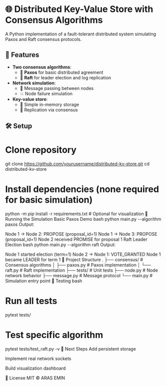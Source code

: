# 🌐 Distributed Key-Value Store with Consensus Algorithms

A Python implementation of a fault-tolerant distributed system simulating Paxos and Raft consensus protocols.

## 📌 Features

- **Two consensus algorithms**:
  - 🧩 **Paxos** for basic distributed agreement
  - 🚢 **Raft** for leader election and log replication
- **Network simulation**:
  - 📨 Message passing between nodes
  - 💥 Node failure simulation
- **Key-value store**:
  - 🔑 Simple in-memory storage
  - 🔄 Replication via consensus

## 🛠️ Setup

# Clone repository
git clone https://github.com/yourusername/distributed-kv-store.git
cd distributed-kv-store

# Install dependencies (none required for basic simulation)
python -m pip install -r requirements.txt  # Optional for visualization
🚀 Running the Simulation
Basic Paxos Demo
bash
python main.py --algorithm paxos
Output:

Node 1 → Node 2: PROPOSE (proposal_id=1)
Node 1 → Node 3: PROPOSE (proposal_id=1)
Node 2 received PROMISE for proposal 1
Raft Leader Election
bash
python main.py --algorithm raft
Output:

Node 1 started election (term=1)
Node 2 → Node 1: VOTE_GRANTED
Node 1 became LEADER for term 1
📂 Project Structure
.
├── consensus/           # Consensus algorithms
│   ├── paxos.py         # Paxos implementation
│   └── raft.py          # Raft implementation
├── tests/               # Unit tests
├── node.py              # Node network behavior
├── message.py           # Message protocol
└── main.py              # Simulation entry point
🧪 Testing
bash
# Run all tests
pytest tests/

# Test specific algorithm
pytest tests/test_raft.py -v
🌟 Next Steps
Add persistent storage

Implement real network sockets

Build visualization dashboard

📜 License
MIT © ARAS EMIN
